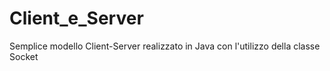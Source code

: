 # Client_e_Server
Semplice modello Client-Server realizzato in Java con l'utilizzo della classe Socket
